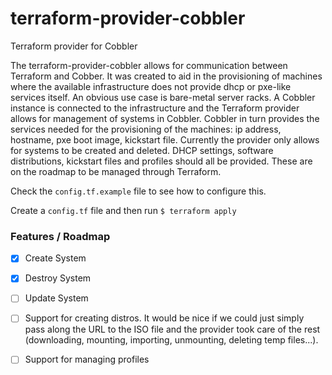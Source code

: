 # terraform-provider-cobbler
Terraform provider for Cobbler

The terraform-provider-cobbler allows for communication between Terraform and Cobber. It was created to 
aid in the provisioning of machines where the available infrastructure does not provide dhcp or pxe-like 
services itself. An obvious use case is bare-metal server racks. A Cobbler instance is connected to the 
infrastructure and the Terraform provider allows for management of systems in Cobbler. Cobbler in turn 
provides the services needed for the provisioning of the machines: ip address, hostname, pxe boot image, 
kickstart file.
Currently the provider only allows for systems to be created and deleted. 
DHCP settings, software distributions, kickstart files and profiles should all be provided. These are on the roadmap to be managed through Terraform.

Check the `config.tf.example` file to see how to configure this.

Create a `config.tf` file and then run
`$ terraform apply`


### Features / Roadmap

- [x] Create System
- [x] Destroy System
- [ ] Update System
- [ ] Support for creating distros. It would be nice if we could just simply pass along the URL to
      the ISO file and the provider took care of the rest (downloading, mounting, importing, unmounting,
      deleting temp files...).
- [ ] Support for managing profiles
 
